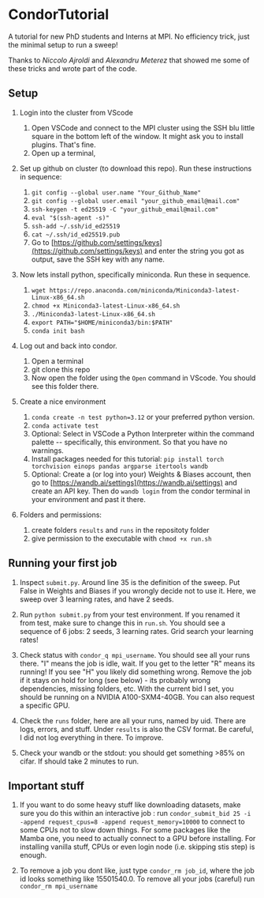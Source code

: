 # CondorTutorial
A tutorial for new PhD students and Interns at MPI. No efficiency trick, just the minimal setup to run a sweep!

Thanks to _Niccolo Ajroldi_ and _Alexandru Meterez_ that showed me some of these tricks and wrote part of the code.

## Setup
1) Login into the cluster from VScode 
    1) Open VSCode and connect to the MPI cluster using the SSH blu little square in the bottom left of the window. It might ask you to install plugins. That's fine.
    2) Open up a terminal,

2) Set up github on cluster (to download this repo). Run these instructions in sequence:
    1) `git config --global user.name "Your_Github_Name"`
    2) `git config --global user.email "your_github_email@mail.com"`
    3) `ssh-keygen -t ed25519 -C "your_github_email@mail.com"`
    4) `eval "$(ssh-agent -s)"`
    5) `ssh-add ~/.ssh/id_ed25519`
    6) `cat ~/.ssh/id_ed25519.pub`
    7) Go to [https://github.com/settings/keys](https://github.com/settings/keys) and enter the string you got as output, save the SSH key with any name.

3) Now lets install python, specifically miniconda. Run these in sequence.
    1) `wget https://repo.anaconda.com/miniconda/Miniconda3-latest-Linux-x86_64.sh`
    2) `chmod +x Miniconda3-latest-Linux-x86_64.sh`
    3) `./Miniconda3-latest-Linux-x86_64.sh`
    4) `export PATH="$HOME/miniconda3/bin:$PATH"`
    5) `conda init bash`

4) Log out and back into condor. 
    1) Open a terminal
    2) git clone this repo
    3) Now open the folder using the `Open` command in VScode. You should see this folder there.

5) Create a nice environment
    1) `conda create -n test python=3.12` or your preferred python version.
    2) `conda activate test`
    3) Optional: Select in VSCode a Python Interpreter within the command palette -- specifically, this environment. So that you have no warnings.
    4) Install packages needed for this tutorial: `pip install torch torchvision einops pandas argparse itertools wandb`
    5) Optional: Create a (or log into your) Weights & Biases account, then go to [https://wandb.ai/settings](https://wandb.ai/settings) and create an API key. Then do `wandb login` from the condor terminal in your environment and past it there.

6) Folders and permissions:
    1) create folders `results` and `runs` in the repositoty folder
    2) give permission to the executable with `chmod +x run.sh`

## Running your first job

1) Inspect `submit.py`. Around line 35 is the definition of the sweep. Put False in Weights and Biases if you wrongly decide not to use it. Here, we sweep over 3 learning rates, and have 2 seeds.

2) Run `python submit.py` from your test environment. If you renamed it from test, make sure to change this in `run.sh`. You should see a sequence of 6 jobs: 2 seeds, 3 learning rates. Grid search your learning rates!

3) Check status with `condor_q mpi_username`. You should see all your runs there. "I" means the job is idle, wait. If you get to the letter "R" means its running! If you see "H" you likely did something wrong. Remove the job if it stays on hold for long (see below) - its probably wrong dependencies, missing folders, etc. With the current bid I set, you should be running on a NVIDIA A100-SXM4-40GB. You can also request a specific GPU. 

4) Check the `runs` folder, here are all your runs, named by uid. There are logs, errors, and stuff. Under `results` is also the CSV format. Be careful, I did not log everything in there. To improve.

5) Check your wandb or the stdout: you should get something >85% on cifar. If should take 2 minutes to run.

## Important stuff

1) If you want to do some heavy stuff like downloading datasets, make sure you do this within an interactive job : run `condor_submit_bid 25 -i -append request_cpus=8 -append request_memory=10000` to connect to some CPUs not to slow down things. For some packages like the Mamba one, you need to actually connect to a GPU before installing. For installing vanilla stuff, CPUs or even login node (i.e. skipping stis step) is enough. 

2) To remove a job you dont like, just type `condor_rm job_id`, where the job id looks something like 15501540.0. To remove all your jobs (careful) run `condor_rm mpi_username`
